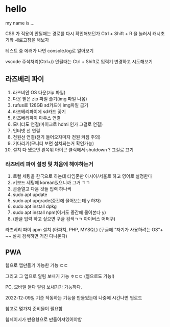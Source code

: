 # hello

my name is ...

CSS 가 적용이 안될때는 경로를 다시 확인해보던가 Ctrl + Shift + R 을 눌러서 캐시초기화 새로고침을 해보자

테스트 중 에러가 나면 console.log로 알아보기


vscode 주석처리(Ctrl+/) 안될때는 Ctrl + Shift로 입력기 변경하고 시도해보기

## 라즈베리 파이
1. 라즈비안 OS 다운(zip 파일)
2. 다운 받은 zip 파일 풀기(img 파일 나옴)
3. rufus로 128GB sd카드에 img파일 굽기
4. 라즈베리파이에 sd카드 꽂기
5. 라즈베리파이 마우스 연결
6. 모니터도 연결(마이크로 hdmi 인가 그걸로 연결)
7. 인터넷 선 연결
8. 전원선 연결(전기 들어오자마자 전원 켜짐 주의)
9. 기다리기(모니터 보면 설치되는거 확인가능)
10. 설치 다 됐으면 왼쪽위 아이콘 클릭해서 shutdown ? 그걸로 끄기

### 라즈베리 파이 설정 및 처음에 해야하는거
1. 로컬 세팅을 한국으로 하는데 타임존만 아시아/서울로 하고 영어로 설정한다
2. 키보드 세팅에 korean있으니까 그거 ㄱㄱ
3. 콘솔열고 다음 것들 입력 하나씩
4. sudo apt update
5. sudo apt upgrade(중간에 물어보는데 y 하자)
6. sudo apt install dpkg
7. sudo apt install npm(이거도 중간에 물어본다 y)
8. (한글 입력 하고 싶으면 구글 검색ㄱㄱ 아이버스 어쩌구)

라즈베리 파이 apm 설치 (아파치, PHP, MYSQL)
(구글에 "자기가 사용하려는 OS"+ ~~ 설치 검색하면 거진 다나온다)

## PWA
웹으로 앱만들기 가능한 기능 ㄷㄷ

그리고 그 앱으로 알림 보내기 가능 ㅎㄷㄷ (웹으로도 가능!)

PC, 모바일 둘다 알림 보내기가 가능하다.

2022-12-09일 기준 작동하는 기능을 만들었는데 나중에 시간나면 업로드

참고로 몇가지 준비물이 필요함

웹페이지가 반응형으로 만들어져있어야함
